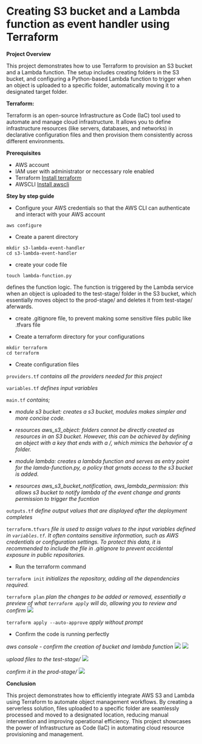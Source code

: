 # Creating S3 bucket and a Lambda function as event handler using Terraform #

**Project Overview**

This project demonstrates how to use Terraform to provision an S3 bucket and a Lambda function. The setup includes creating folders in the S3 bucket, and configuring a Python-based Lambda function to trigger when an object is uploaded to a specific folder, automatically moving it to a designated target folder.

**Terraform:**

Terraform is an open-source Infrastructure as Code (IaC) tool used to automate and manage cloud infrastructure. It allows you to define infrastructure resources (like servers, databases, and networks) in declarative configuration files and then provision them consistently across different environments.

**Prerequisites**
- AWS account
- IAM user with administrator or neccessary role enabled
- Terraform [Install terraform](https://developer.hashicorp.com/terraform/install)
- AWSCLI [Install awscli](https://docs.aws.amazon.com/cli/latest/userguide/getting-started-install.html)

**Stey by step guide**

- Configure your AWS credentials so that the AWS CLI can authenticate and interact with your AWS account

```
aws configure
```

- Create a parent directory

```
mkdir s3-lambda-event-handler
cd s3-lambda-event-handler
```

- create your code file 

```
touch lambda-function.py
```
 defines the function logic. The function is triggered by the Lambda service when an object is uploaded to the test-stage/ folder in the S3 bucket, which essentially moves object to the prod-stage/ and deletes it from test-stage/ aferwards. 

- create .gitignore file, to prevent making some sensitive files public like .tfvars file

- Create a terraform directory for your configurations

```
mkdir terraform
cd terraform
```

- Create configuration files 

`providers.tf` _contains all the providers needed for this project_

`variables.tf` _defines input variables_

`main.tf` _contains;_ 
- _module s3 bucket: creates a s3 bucket, modules makes simpler and more concise code._

- _resources aws_s3_object: folders cannot be directly created as resources in an S3 bucket. However, this can be achieved by defining an object with a key that ends with a /, which mimics the behavior of a folder._

- _module lambda: creates a lambda function and serves as entry point for the lamda-function.py,  a policy that grnats access to the s3 bucket is added._

- _resources aws_s3_bucket_notification, aws_lambda_permission: this allows s3 bucket to notify lambda of the event change and grants permission to trigger the fucntion_

`outputs.tf` _define output values that are displayed after the deployment completes_

`terraform.tfvars` _file is used to assign values to the input variables defined in `variables.tf`. It often contains sensitive information, such as AWS credentials or configuration settings. To protect this data, it is recommended to include the file in .gitignore to prevent accidental exposure in public repositories._

- Run the terraform command

`terraform init` _initializes the repository, adding all the dependencies required._

`terraform plan` _plan the changes to be added or removed, essentially a preview of what `terraform apply` will do, allowing you to review and confirm_ 
![](.images/lambda-function1.png)

`terraform apply --auto-approve` _apply without prompt_

- Confirm the code is running perfectly 

_aws console - confirm the creation of bucket and lambda function_
![](.images/lambda-function3.png)
![](.images/lambda-function4.png)

_upload files to the test-stage/_
![](.images/lambda-function5.png)

_confirm it in the prod-stage/_
![](.images/lambda-function6.png)

**Conclusion**

This project demonstrates how to efficiently integrate AWS S3 and Lambda using Terraform to automate object management workflows. By creating a serverless solution, files uploaded to a specific folder are seamlessly processed and moved to a designated location, reducing manual intervention and improving operational efficiency. This project showcases the power of Infrastructure as Code (IaC) in automating cloud resource provisioning and management.








